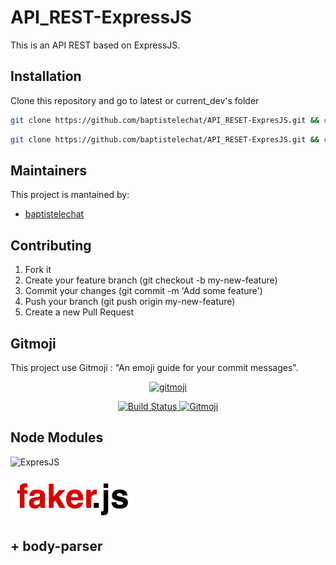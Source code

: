 # API_REST-ExpressJS

This is an API REST based on ExpressJS.

## Installation
Clone this repository and go to latest or current_dev's folder
```bash
git clone https://github.com/baptistelechat/API_RESET-ExpresJS.git && cd v1_latest && nodemon app.js
```
```bash
git clone https://github.com/baptistelechat/API_RESET-ExpresJS.git && cd v2_current_dev && nodemon app.js
```

## Maintainers
This project is mantained by:
* [baptistelechat](https://github.com/baptistelechat)


## Contributing

1. Fork it
2. Create your feature branch (git checkout -b my-new-feature)
3. Commit your changes (git commit -m 'Add some feature')
4. Push your branch (git push origin my-new-feature)
5. Create a new Pull Request

## Gitmoji

This project use Gitmoji : "An emoji guide for your commit messages".

<p align="center">
	<a href="https://gitmoji.carloscuesta.me">
		<img src="https://cloud.githubusercontent.com/assets/7629661/20073135/4e3db2c2-a52b-11e6-85e1-661a8212045a.gif" width="350" alt="gitmoji">
	</a>
</p>
<p align="center">
	<a href="https://travis-ci.org/carloscuesta/gitmoji">
		<img src="https://img.shields.io/travis/carloscuesta/gitmoji/master?style=flat-square"
			 alt="Build Status">
	</a>
	<a href="https://gitmoji.carloscuesta.me">
		<img src="https://img.shields.io/badge/gitmoji-%20😜%20😍-FFDD67.svg?style=flat-square"
			 alt="Gitmoji">
	</a>
</p>

## Node Modules

<img src="https://i.cloudup.com/zfY6lL7eFa-3000x3000.png" width="200" alt="ExpresJS">
<br/>
<br/>
<img src="https://raw.githubusercontent.com/Marak/faker.js/master/logo.png" width="200" alt="ExpresJS">
<br/>
<h2>+ body-parser</h2>
